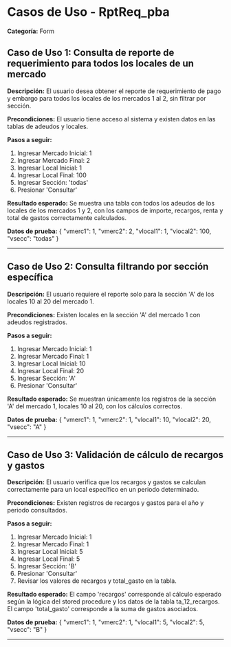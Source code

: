 # Casos de Uso - RptReq_pba

**Categoría:** Form

## Caso de Uso 1: Consulta de reporte de requerimiento para todos los locales de un mercado

**Descripción:** El usuario desea obtener el reporte de requerimiento de pago y embargo para todos los locales de los mercados 1 al 2, sin filtrar por sección.

**Precondiciones:**
El usuario tiene acceso al sistema y existen datos en las tablas de adeudos y locales.

**Pasos a seguir:**
1. Ingresar Mercado Inicial: 1
2. Ingresar Mercado Final: 2
3. Ingresar Local Inicial: 1
4. Ingresar Local Final: 100
5. Ingresar Sección: 'todas'
6. Presionar 'Consultar'

**Resultado esperado:**
Se muestra una tabla con todos los adeudos de los locales de los mercados 1 y 2, con los campos de importe, recargos, renta y total de gastos correctamente calculados.

**Datos de prueba:**
{ "vmerc1": 1, "vmerc2": 2, "vlocal1": 1, "vlocal2": 100, "vsecc": "todas" }

---

## Caso de Uso 2: Consulta filtrando por sección específica

**Descripción:** El usuario requiere el reporte solo para la sección 'A' de los locales 10 al 20 del mercado 1.

**Precondiciones:**
Existen locales en la sección 'A' del mercado 1 con adeudos registrados.

**Pasos a seguir:**
1. Ingresar Mercado Inicial: 1
2. Ingresar Mercado Final: 1
3. Ingresar Local Inicial: 10
4. Ingresar Local Final: 20
5. Ingresar Sección: 'A'
6. Presionar 'Consultar'

**Resultado esperado:**
Se muestran únicamente los registros de la sección 'A' del mercado 1, locales 10 al 20, con los cálculos correctos.

**Datos de prueba:**
{ "vmerc1": 1, "vmerc2": 1, "vlocal1": 10, "vlocal2": 20, "vsecc": "A" }

---

## Caso de Uso 3: Validación de cálculo de recargos y gastos

**Descripción:** El usuario verifica que los recargos y gastos se calculan correctamente para un local específico en un periodo determinado.

**Precondiciones:**
Existen registros de recargos y gastos para el año y periodo consultados.

**Pasos a seguir:**
1. Ingresar Mercado Inicial: 1
2. Ingresar Mercado Final: 1
3. Ingresar Local Inicial: 5
4. Ingresar Local Final: 5
5. Ingresar Sección: 'B'
6. Presionar 'Consultar'
7. Revisar los valores de recargos y total_gasto en la tabla.

**Resultado esperado:**
El campo 'recargos' corresponde al cálculo esperado según la lógica del stored procedure y los datos de la tabla ta_12_recargos. El campo 'total_gasto' corresponde a la suma de gastos asociados.

**Datos de prueba:**
{ "vmerc1": 1, "vmerc2": 1, "vlocal1": 5, "vlocal2": 5, "vsecc": "B" }

---

